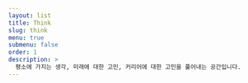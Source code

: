 ```yaml
---
layout: list
title: Think
slug: think
menu: true
submenu: false
order: 1
description: >
  평소에 가지는 생각, 미래에 대한 고민, 커리어에 대한 고민을 풀어내는 공간입니다.
---
```

